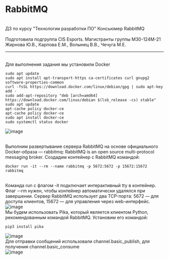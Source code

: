 # RabbitMQ
<br/>ДЗ по курсу "Технологии разработки ПО" Консьюмер RabbitMQ </br> 
<br/> Подготовила подгруппа CIS Esports. Магистранты группы М30-124М-21 Жирнова Ю.В., Карпова Е.М., Волынец В.В., Чечуга М.Е.</br> 
____
<br/> Для выполнения задания мы установили Docker </br>
```
sudo apt update
sudo apt install apt-transport-https ca-certificates curl gnupg2 software-properties-common
curl -fsSL https://download.docker.com/linux/debian/gpg | sudo apt-key add -
sudo add-apt-repository "deb [arch=amd64] https://download.docker.com/linux/debian $(lsb_release -cs) stable"
sudo apt update
apt-cache policy docker-ce
apt-cache policy docker-ce
sudo apt install docker-ce
sudo systemctl status docker
```
![image](https://sun9-87.userapi.com/impg/dXb_ZVuA50yOYttGO9jhAVzmQx-kaj7VgGrPug/sWVWx2RPTTI.jpg?size=745x237&quality=96&sign=e6e6b76ea8b16b5f53c1ecf40e2c2214&type=album)

<br/> Выполним развертывание сервера RabbitMQ на основе официального Docker-образа — rabbitmq: RabbitMQ is an open source multi-protocol messaging broker. Создадим контейнер с RabbitMQ командой: </br>
```
docker run -it --rm --name rabbitmq -p 5672:5672 -p 15672:15672 rabbitmq
```
<br/> Команда run с флагом -it подключает интерактивный tty в контейнер. Флаг --rm нужен, чтобы контейнер автоматически удалялся при завершении. Сервер RabbitMQ использует два TCP-порта: 5672 — для доступа клиентов, 15672 — для управления через web-интерфейс. </br>
![image](https://sun9-63.userapi.com/impg/C0u0wOKGHRgo9VDjBBDMxCD_cMbpc0PDQSVg3Q/h-nUvulPdRg.jpg?size=1523x402&quality=96&sign=56652d4c4bed0608f89d2fa45a6fa7c6&type=album)
<br/> Мы будем использовать Pika, который является клиентом Python, рекомендованным командой RabbitMQ. Установим его командой: </br>
```
pip3 install pika
```
![image](https://sun9-72.userapi.com/impg/hbFaAq8FZXmZtAJtD9bhvfx--0HYIK8eG974TQ/-Pwv5jCMTQs.jpg?size=519x100&quality=96&sign=ad7a34b050bfcf73ec1817a06356e068&type=album)
<br/> Для отправки сообщений использовали channel.basic_publish, для получения channel.basic_consume </br>
![image](https://sun9-83.userapi.com/impg/YKxrvnVVNhu2uxjhfU5xHAFsw-RcIKqvpm_itA/N2C8xrPPlj8.jpg?size=1904x347&quality=96&sign=13b9d4e2bf65775e455f9f168b627310&type=album)
